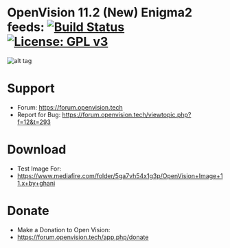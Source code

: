 OpenVision 11.2 (New) Enigma2 feeds:
[![Build Status](https://travis-ci.org/OpenVisionE2/openvision-development-platform.svg?branch=develop)](https://travis-ci.org/OpenVisionE2/openvision-development-platform) [![License: GPL v3](https://img.shields.io/badge/License-GPLv3-blue.svg)](https://www.gnu.org/licenses/gpl-3.0)
=====================================
![alt tag](https://raw.github.com/OpenVisionE2/openvision-development-platform/develop/meta-openvision/recipes-openvision/bootlogo/openvision-bootlogo/bootlogo.jpg)



# Support
* Forum: https://forum.openvision.tech
* Report for Bug: https://forum.openvision.tech/viewtopic.php?f=12&t=293


# Download
* Test Image For:
* https://www.mediafire.com/folder/5ga7vh54x1g3p/OpenVision+Image+11.x+by+ghani


# Donate
* Make a Donation to Open Vision:
* https://forum.openvision.tech/app.php/donate

